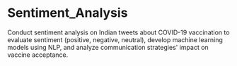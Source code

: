 # Sentiment_Analysis
Conduct sentiment analysis on Indian tweets about COVID-19 vaccination to evaluate sentiment (positive, negative, neutral), develop machine learning models using NLP, and analyze communication strategies' impact on vaccine acceptance.
